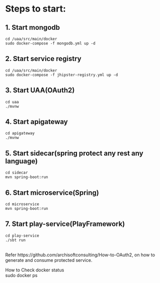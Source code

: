 # Steps to start:

## 1. Start mongodb
```
cd /uaa/src/main/docker
sudo docker-compose -f mongodb.yml up -d
```

## 2. Start service registry
```
cd /uaa/src/main/docker
sudo docker-compose -f jhipster-registry.yml up -d
```
## 3. Start UAA(OAuth2)
```
cd uaa
./mvnw
```
## 4. Start apigateway
```
cd apigateway
./mvnw
```

## 5. Start sidecar(spring protect any rest any language)
```
cd sidecar
mvn spring-boot:run
```

## 6. Start microservice(Spring)
```
cd microservice
mvn spring-boot:run
```

## 7. Start play-service(PlayFramework)
```
cd play-service
./sbt run
```

<br>
Refer https://github.com/archisoftconsulting/How-to-OAuth2, on how to generate and consume protected service.

How to Check docker status<br>
sudo docker ps
